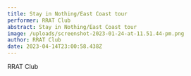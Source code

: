 ```yaml
---
title: Stay in Nothing/East Coast tour
performer: RRAT Club
abstract: Stay in Nothing/East Coast tour
image: /uploads/screenshot-2023-01-24-at-11.51.44-pm.png
author: RRAT Club
date: 2023-04-14T23:00:58.438Z
---
```

RRAT Club